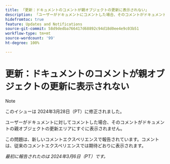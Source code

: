 ```yaml
---
title: 「更新：ドキュメントのコメントが親オブジェクトの更新に表示されない」
description: 「ユーザーがドキュメントにコメントした場合、そのコメントがドキュメントの親オブジェクトの更新エリアにすぐに表示されません。」
hidefromtoc: true
feature: Updates and Notifications
source-git-commit: 58d9dedba766417d68892c94d18d0ee4e9c03b51
workflow-type: tm+mt
source-wordcount: '99'
ht-degree: 100%

---
```



# 更新：ドキュメントのコメントが親オブジェクトの更新に表示されない

>[!NOTE]
>
>このイシューは 2024年3月28日（PT）に修正されました。

<!--WF, WFP-->

ユーザーがドキュメントに対してコメントした場合、そのコメントがドキュメントの親オブジェクトの更新エリアにすぐに表示されません。

この問題は、新しいコメントエクスペリエンスで報告されています。コメントは、従来のコメントエクスペリエンスでは期待どおりに表示されます。

_最初に報告されたのは 2024年3月6日（PT）です。_
